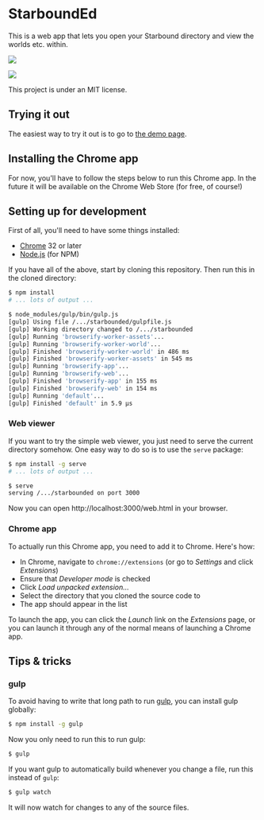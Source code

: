 StarboundEd
===========

This is a web app that lets you open your Starbound directory and view
the worlds etc. within.

![](http://i.imgur.com/CaamVom.jpg)

![](http://i.imgur.com/zCIIBNg.png)

This project is under an MIT license.


Trying it out
-------------

The easiest way to try it out is to go to
[the demo page](http://blixt.github.io/starbounded/).


Installing the Chrome app
-------------------------

For now, you'll have to follow the steps below to run this Chrome app.
In the future it will be available on the Chrome Web Store (for free,
of course!)


Setting up for development
--------------------------

First of all, you'll need to have some things installed:

* [Chrome](https://www.google.com/chrome/) 32 or later
* [Node.js](http://nodejs.org/) (for NPM)

If you have all of the above, start by cloning this repository. Then
run this in the cloned directory:

```bash
$ npm install
# ... lots of output ...

$ node_modules/gulp/bin/gulp.js
[gulp] Using file /.../starbounded/gulpfile.js
[gulp] Working directory changed to /.../starbounded
[gulp] Running 'browserify-worker-assets'...
[gulp] Running 'browserify-worker-world'...
[gulp] Finished 'browserify-worker-world' in 486 ms
[gulp] Finished 'browserify-worker-assets' in 545 ms
[gulp] Running 'browserify-app'...
[gulp] Running 'browserify-web'...
[gulp] Finished 'browserify-app' in 155 ms
[gulp] Finished 'browserify-web' in 154 ms
[gulp] Running 'default'...
[gulp] Finished 'default' in 5.9 μs
```


### Web viewer

If you want to try the simple web viewer, you just need to serve the
current directory somehow. One easy way to do so is to use the `serve`
package:

```bash
$ npm install -g serve
# ... lots of output ...

$ serve
serving /.../starbounded on port 3000
```

Now you can open http://localhost:3000/web.html in your browser.


### Chrome app

To actually run this Chrome app, you need to add it to Chrome. Here's
how:

* In Chrome, navigate to `chrome://extensions` (or go to *Settings* and
  click *Extensions*)
* Ensure that *Developer mode* is checked
* Click *Load unpacked extension...*
* Select the directory that you cloned the source code to
* The app should appear in the list

To launch the app, you can click the *Launch* link on the *Extensions*
page, or you can launch it through any of the normal means of launching
a Chrome app.


Tips & tricks
-------------

### gulp

To avoid having to write that long path to run [gulp][gulpjs], you can
install gulp globally:

```bash
$ npm install -g gulp
```

Now you only need to run this to run gulp:

```bash
$ gulp
```

If you want gulp to automatically build whenever you change a file, run
this instead of `gulp`:

```bash
$ gulp watch
```

It will now watch for changes to any of the source files.


[gulpjs]: http://gulpjs.com/
